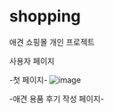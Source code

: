 # shopping
애견 쇼핑몰 개인 프로젝트

사용자 페이지

-첫 페이지-
![image](https://github.com/user-attachments/assets/36aa607a-7f5a-4223-a8d6-9103deb9af97)

-애견 용품 후기 작성 페이지-
